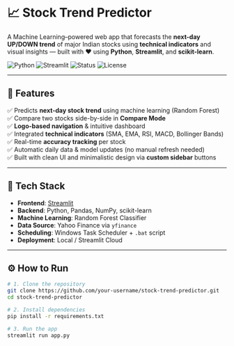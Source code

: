 # 📈 Stock Trend Predictor

A Machine Learning–powered web app that forecasts the **next-day UP/DOWN trend** of major Indian stocks using **technical indicators** and visual insights — built with ❤️ using **Python**, **Streamlit**, and **scikit-learn**.

![Python](https://img.shields.io/badge/Python-3.10-blue?logo=python)
![Streamlit](https://img.shields.io/badge/Built_with-Streamlit-orange?logo=streamlit)
![Status](https://img.shields.io/badge/Status-Active-success)
![License](https://img.shields.io/badge/License-MIT-lightgrey)

---

## 🚀 Features

✅ Predicts **next-day stock trend** using machine learning (Random Forest)  
✅ Compare two stocks side-by-side in **Compare Mode**  
✅ **Logo-based navigation** & intuitive dashboard  
✅ Integrated **technical indicators** (SMA, EMA, RSI, MACD, Bollinger Bands)  
✅ Real-time **accuracy tracking** per stock  
✅ Automatic daily data & model updates (no manual refresh needed)  
✅ Built with clean UI and minimalistic design via **custom sidebar** buttons

---

## 🧠 Tech Stack

- **Frontend**: [Streamlit](https://streamlit.io/)
- **Backend**: Python, Pandas, NumPy, scikit-learn
- **Machine Learning**: Random Forest Classifier
- **Data Source**: Yahoo Finance via `yfinance`
- **Scheduling**: Windows Task Scheduler + `.bat` script
- **Deployment**: Local / Streamlit Cloud

---

## ⚙️ How to Run

```bash
# 1. Clone the repository
git clone https://github.com/your-username/stock-trend-predictor.git
cd stock-trend-predictor

# 2. Install dependencies
pip install -r requirements.txt

# 3. Run the app
streamlit run app.py
```
